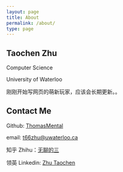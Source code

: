 ```yaml
---
layout: page
title: About
permalink: /about/
type: page
---
```


## Taochen Zhu

Computer Science 

University of Waterloo

刚刚开始写网页的萌新玩家，应该会长期更新。。

## Contact Me

Github: [ThomasMental](https://github.com/thomasmental)

email: t66zhu@uwaterloo.ca

知乎 Zhihu：[无聊的三](https://www.zhihu.com/people/wu-liao-de-zhu-san)

领英 Linkedin: [Zhu Taochen](https://www.linkedin.com/in/taochen-zhu)
